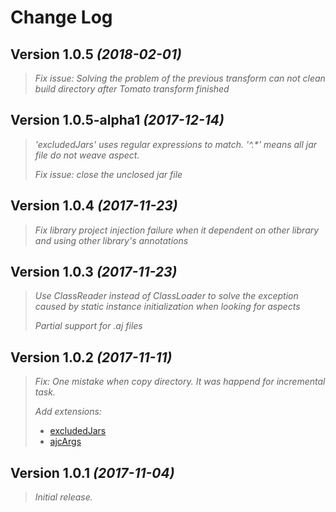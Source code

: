 Change Log
==========

Version 1.0.5 *(2018-02-01)*
----------------------------

>  *Fix issue: Solving the problem of the previous transform can not clean build directory after Tomato transform finished*

Version 1.0.5-alpha1 *(2017-12-14)*
----------------------------

>  *'excludedJars' uses regular expressions to match. '^.\*' means all jar file do not weave aspect.*
> 
>  *Fix issue: close the unclosed jar file*

Version 1.0.4 *(2017-11-23)*
----------------------------

> *Fix library project injection failure when it dependent on other library and using other library's annotations*

Version 1.0.3 *(2017-11-23)*
----------------------------

> *Use ClassReader instead of ClassLoader to solve the exception caused by static instance initialization when looking for aspects*
> 
> *Partial support for .aj files*

Version 1.0.2 *(2017-11-11)*
----------------------------

> *Fix: One mistake when copy directory. It was happend for incremental task.*
> 
> *Add extensions:* 
> - [excludedJars](README.md)
> - [ajcArgs](http://www.eclipse.org/aspectj/doc/released/devguide/ajc-ref.html)

Version 1.0.1 *(2017-11-04)*
----------------------------

> *Initial release.*
